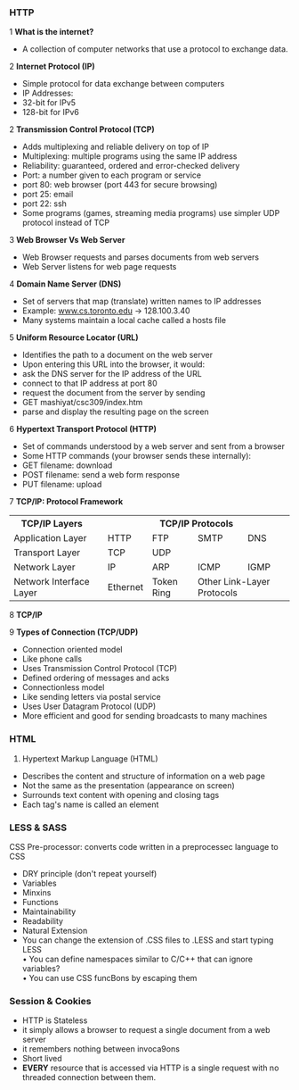 ### HTTP
1 **What is the internet?**
 * A collection of computer networks that use a protocol to exchange data.

2 **Internet Protocol (IP)**
 * Simple protocol for data exchange between computers
 * IP Addresses:
  * 32-bit for IPv5
  * 128-bit for IPv6

2 **Transmission Control Protocol (TCP)**
 * Adds multiplexing and reliable delivery on top of IP
  * Multiplexing: multiple programs using the same IP address
  * Reliability: guaranteed, ordered and error-checked delivery
 * Port: a number given to each program or service
  * port 80: web browser (port 443 for secure browsing)
  * port 25: email
  * port 22: ssh
 * Some programs (games, streaming media programs) use simpler UDP protocol instead of TCP

3 **Web Browser Vs Web Server**
 * Web Browser requests and parses documents from web servers
 * Web Server listens for web page requests

4 **Domain Name Server (DNS)**
 * Set of servers that map (translate) written names to IP addresses
  * Example: www.cs.toronto.edu → 128.100.3.40
 * Many systems maintain a local cache called a hosts file

5 **Uniform Resource Locator (URL)**
 * Identifies the path to a document on the web server
 * Upon entering this URL into the browser, it would:
  * ask the DNS server for the IP address of the URL
  * connect to that IP address at port 80
  * request the document from the server by sending
   * GET mashiyat/csc309/index.htm
  * parse and display the resulting page on the screen

6 **Hypertext Transport Protocol (HTTP)**
 * Set of commands understood by a web server and sent from a browser
 * Some HTTP commands (your browser sends these internally):
  * GET filename: download
  * POST filename: send a web form response
  * PUT filename: upload

7 **TCP/IP: Protocol Framework**

<table>
  <tr>
    <th>TCP/IP Layers</th>
    <th></th>
    <th colspan="4">TCP/IP Protocols</th>
  </tr>
  <tr>
    <td>Application Layer</td>
    <td></td>
    <td>HTTP</td>
    <td>FTP</td>
    <td>SMTP</td>
    <td>DNS</td>
  </tr>
  <tr>
    <td>Transport Layer</td>
    <td></td>
    <td>TCP</td>
    <td colspan="3">UDP</td>
  </tr>
  <tr>
    <td>Network Layer</td>
    <td></td>
    <td>IP</td>
    <td>ARP</td>
    <td>ICMP</td>
    <td>IGMP</td>
  </tr>
  <tr>
    <td>Network Interface Layer</td>
    <td></td>
    <td>Ethernet</td>
    <td>Token Ring</td>
    <td colspan="2">Other Link-Layer Protocols</td>
  </tr>
</table>

8 **TCP/IP**

9 **Types of Connection (TCP/UDP)**
* Connection oriented model
 * Like phone calls
 * Uses Transmission Control Protocol (TCP)
 * Defined ordering of messages and acks
* Connectionless model
 * Like sending letters via postal service
 * Uses User Datagram Protocol (UDP)
 * More efficient and good for sending broadcasts to many machines

### HTML
1. Hypertext Markup Language (HTML)
 * Describes the content and structure of information on a web page
 * Not the same as the presentation (appearance on screen)
 * Surrounds text content with opening and closing tags
 * Each tag's name is called an element

### LESS & SASS
CSS Pre-processor: converts code written in a preprocessec language to CSS
* DRY principle (don't repeat yourself)
 * Variables
 * Minxins
 * Functions
* Maintainability
* Readability
* Natural Extension
* You	can	change	the	extension	of	.CSS	files	to	.LESS	and	start	typing	LESS	
• You	can	define	namespaces	similar	to	C/C++	that	can	ignore	variables?	
• You	can	use	CSS	funcBons	by	escaping	them

### Session & Cookies
* HTTP is Stateless
 *	it	simply	allows	a	browser	to	request	a	single	document	from	a	web	server	
 *	it	remembers	nothing	between	invoca9ons	
 *	Short	lived	
 *	**EVERY**	resource	that	is	accessed	via	HTTP	is	a	single	request	with	no	threaded	connection	between	them.
